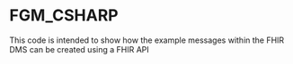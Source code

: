 # FGM_CSHARP

This code is intended to show how the example messages within the FHIR DMS can be created using a FHIR API
